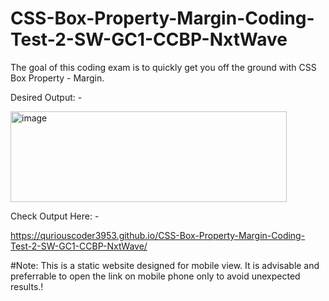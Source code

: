 # CSS-Box-Property-Margin-Coding-Test-2-SW-GC1-CCBP-NxtWave

The goal of this coding exam is to quickly get you off the ground with CSS Box Property - Margin.


Desired Output: -



<img width="442" height="145" alt="image" src="https://github.com/user-attachments/assets/c9478f81-bb26-4859-9176-fc304632c3c4" />




Check Output Here: -

https://quriouscoder3953.github.io/CSS-Box-Property-Margin-Coding-Test-2-SW-GC1-CCBP-NxtWave/


#Note: This is a static website designed for mobile view. It is advisable and preferrable to open the link on mobile phone only to avoid unexpected results.!
